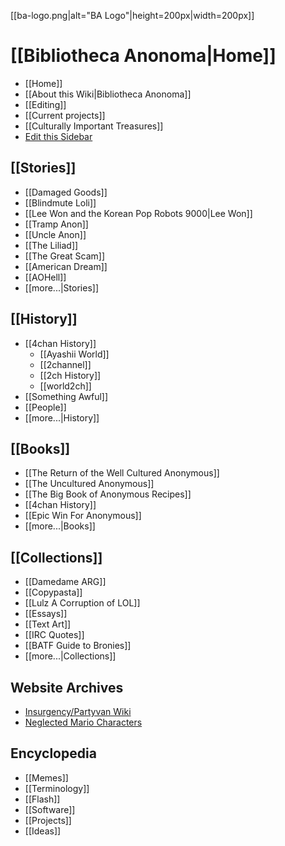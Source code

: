 [[ba-logo.png|alt="BA Logo"|height=200px|width=200px]]

[[Bibliotheca Anonoma|Home]]
===================

* [[Home]]
* [[About this Wiki|Bibliotheca Anonoma]]
* [[Editing]]
* [[Current projects]]
* [[Culturally Important Treasures]]
* [Edit this Sidebar](https://github.com/bibanon/bibanon/wiki/_Sidebar/_edit)

## [[Stories]]

* [[Damaged Goods]]
* [[Blindmute Loli]]
* [[Lee Won and the Korean Pop Robots 9000|Lee Won]]
* [[Tramp Anon]]
* [[Uncle Anon]]
* [[The Liliad]]
* [[The Great Scam]]
* [[American Dream]]
* [[AOHell]]
* [[more...|Stories]]


## [[History]]

* [[4chan History]]
  * [[Ayashii World]]
  * [[2channel]]
  * [[2ch History]]
  * [[world2ch]]
* [[Something Awful]]
* [[People]]
* [[more...|History]]

## [[Books]]

* [[The Return of the Well Cultured Anonymous]]
* [[The Uncultured Anonymous]]
* [[The Big Book of Anonymous Recipes]]
* [[4chan History]]
* [[Epic Win For Anonymous]]
* [[more...|Books]]

## [[Collections]]

* [[Damedame ARG]]
* [[Copypasta]]
* [[Lulz A Corruption of LOL]]
* [[Essays]]
* [[Text Art]]
* [[IRC Quotes]]
* [[BATF Guide to Bronies]]
* [[more...|Collections]]

## Website Archives

* [Insurgency/Partyvan Wiki](https://github.com/bibanon/Insurgency-Wiki/wiki)
* [Neglected Mario Characters](https://github.com/bibanon/Neglected-Mario-Characters/wiki)

## Encyclopedia

* [[Memes]]
* [[Terminology]]
* [[Flash]]
* [[Software]]
* [[Projects]]
* [[Ideas]]